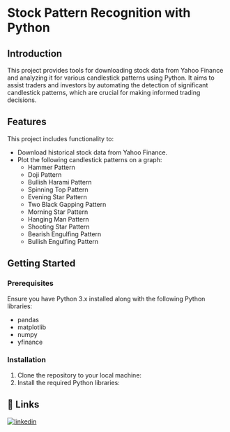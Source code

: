 # Stock Pattern Recognition with Python

## Introduction
This project provides tools for downloading stock data from Yahoo Finance and analyzing it for various candlestick patterns using Python. It aims to assist traders and investors by automating the detection of significant candlestick patterns, which are crucial for making informed trading decisions.

## Features
This project includes functionality to:
- Download historical stock data from Yahoo Finance.
- Plot the following candlestick patterns on a graph:
  - Hammer Pattern
  - Doji Pattern
  - Bullish Harami Pattern
  - Spinning Top Pattern
  - Evening Star Pattern
  - Two Black Gapping Pattern
  - Morning Star Pattern
  - Hanging Man Pattern
  - Shooting Star Pattern
  - Bearish Engulfing Pattern
  - Bullish Engulfing Pattern

## Getting Started

### Prerequisites
Ensure you have Python 3.x installed along with the following Python libraries:
- pandas
- matplotlib
- numpy
- yfinance

### Installation
1. Clone the repository to your local machine:
2. Install the required Python libraries:


## 🔗 Links
[![linkedin](https://img.shields.io/badge/linkedin-0A66C2?style=for-the-badge&logo=linkedin&logoColor=white)](https://www.linkedin.com/in/satvick-malhotra02/)


